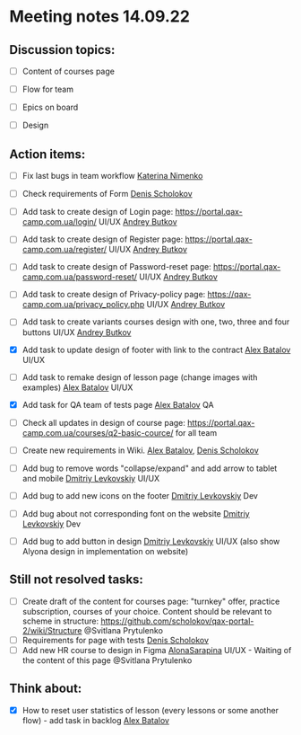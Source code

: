 # Meeting notes 14.09.22

## Discussion topics:  

- [ ] Content of courses page 
- [ ] Flow for team 
- [ ] Epics on board  
- [ ] Design 


## Action items:  

- [ ] Fix last bugs in team workflow [Katerina Nimenko](https://github.com/KaterinaNimenko35)
- [ ] Сheck requirements of Form [Denis Scholokov](https://github.com/scholokov) 
- [ ] Add task to create design of Login page: https://portal.qax-camp.com.ua/login/ UI/UX [Andrey Butkov](https://github.com/ButKoff) 
- [ ] Add task to create design of Register page: https://portal.qax-camp.com.ua/register/ UI/UX [Andrey Butkov](https://github.com/ButKoff) 
- [ ] Add task to create design of Password-reset page: https://portal.qax-camp.com.ua/password-reset/ UI/UX [Andrey Butkov](https://github.com/ButKoff) 
- [ ] Add task to create design of Privacy-policy page: https://qax-camp.com.ua/privacy_policy.php UI/UX [Andrey Butkov](https://github.com/ButKoff) 
- [ ] Add task to create variants courses design with one, two, three and four buttons UI/UX [Andrey Butkov](https://github.com/ButKoff) 
- [x] Add task to update design of footer with link to the contract [Alex Batalov](https://github.com/ABatalov) UI/UX
- [ ] Add task to remake design of lesson page (change images with examples) [Alex Batalov](https://github.com/ABatalov) UI/UX 
- [x] Add task for QA team of tests page [Alex Batalov](https://github.com/ABatalov) QA  
- [ ] Check all updates in design of course page: https://portal.qax-camp.com.ua/courses/q2-basic-cource/ for all team 
- [ ] Create new requirements in Wiki. [Alex Batalov](https://github.com/ABatalov), [Denis Scholokov](https://github.com/scholokov)
- [ ] Add bug to remove words "collapse/expand" and add arrow to tablet and mobile [Dmitriy Levkovskiy](https://github.com/dmitryylev) UI/UX 
- [ ] Add bug to add new icons on the footer [Dmitriy Levkovskiy](https://github.com/dmitryylev) Dev
- [ ] Add bug about not corresponding font on the website [Dmitriy Levkovskiy](https://github.com/dmitryylev) Dev 
- [ ] Add bug to add button in design [Dmitriy Levkovskiy](https://github.com/dmitryylev) UI/UX (also show Alyona design in implementation on website)  


## Still not resolved tasks: 

- [ ] Create draft of the content for courses page:  "turnkey" offer, practice subscription, courses of your choice. Content should be relevant to scheme in structure: https://github.com/scholokov/qax-portal-2/wiki/Structure  @Svitlana Prytulenko
- [ ] Requirements for page with tests [Denis Scholokov](https://github.com/scholokov) 
- [ ] Add new HR course to design in Figma [AlonaSarapina](https://github.com/AlonaSarapina)  UI/UX - Waiting of the content of this page @Svitlana Prytulenko  

## Think about: 

- [x] How to reset user statistics of lesson (every lessons or some another flow) - add task in backlog [Alex Batalov](https://github.com/ABatalov)
